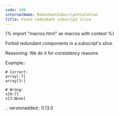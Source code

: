 ```yaml
---
code: 349
internalName: RedundantSubscriptViolation
title: Found redundant subscript slice
---
```


{% import "macros.html" as macros with context %}

Forbid redundant components in a subscript's slice.

Reasoning: We do it for consistency reasons.

Example::

    # Correct:
    array[:7]
    array[3:]
    
    # Wrong:
    x[0:7]
    x[3:None]

.. versionadded:: 0.13.0